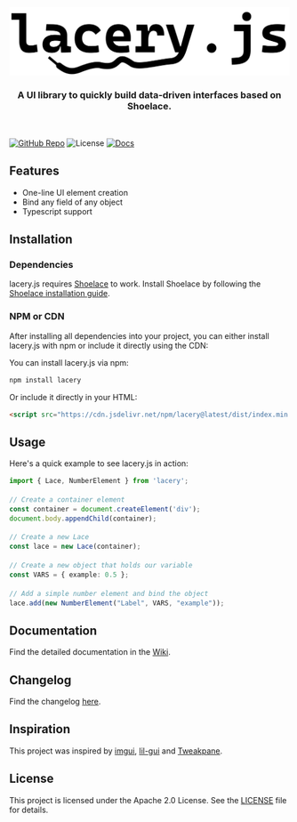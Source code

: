 ![Logo-Dark-Mode](https://raw.githubusercontent.com/SimonWadsack/laceryjs/refs/heads/main/docs/lacery_logo.png)

<h3 align='center'>A UI library to quickly build data-driven interfaces based on Shoelace.</h3>

<br>

[![GitHub Repo](https://img.shields.io/badge/GitHub-View%20Source-blue?logo=github)](https://github.com/SimonWadsack/laceryjs)
![License](https://img.shields.io/npm/l/lacery)
[![Docs](https://img.shields.io/badge/docs-available-brightgreen)](https://github.com/SimonWadsack/laceryjs/wiki)

## Features

- One-line UI element creation
- Bind any field of any object
- Typescript support


## Installation

### Dependencies

lacery.js requires [Shoelace](https://shoelace.style/) to work. Install Shoelace by following the [Shoelace installation guide](https://shoelace.style/getting-started/installation).

### NPM or CDN

After installing all dependencies into your project, you can either install lacery.js with npm or include it directly using the CDN:

You can install lacery.js via npm:

```bash
npm install lacery
```

Or include it directly in your HTML:

```html
<script src="https://cdn.jsdelivr.net/npm/lacery@latest/dist/index.min.js"></script>
```

## Usage

Here's a quick example to see lacery.js in action:

```typescript
import { Lace, NumberElement } from 'lacery';

// Create a container element
const container = document.createElement('div');
document.body.appendChild(container);

// Create a new Lace
const lace = new Lace(container);

// Create a new object that holds our variable
const VARS = { example: 0.5 };

// Add a simple number element and bind the object
lace.add(new NumberElement("Label", VARS, "example"));
```

## Documentation

Find the detailed documentation in the [Wiki](https://github.com/SimonWadsack/laceryjs/wiki).

## Changelog

Find the changelog [here](https://github.com/SimonWadsack/laceryjs/blob/main/CHANGELOG.md).

## Inspiration

This project was inspired by [imgui](https://github.com/ocornut/imgui),  [lil-gui](https://github.com/georgealways/lil-gui) and [Tweakpane](https://tweakpane.github.io/docs/).

## License

This project is licensed under the Apache 2.0 License. See the [LICENSE](https://github.com/SimonWadsack/laceryjs/blob/main/LICENSE) file for details.